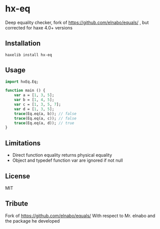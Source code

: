 # hx-eq
Deep equality checker, fork of https://github.com/elnabo/equals/ , but corrected for haxe 4.0+ versions


## Installation
```
haxelib install hx-eq
```


## Usage
```haxe
import hxEq.Eq;

function main () {
	var a = [1, 3, 5];
	var b = [1, 4, 5];
	var c = [1, 3, 5, 7];
	var d = [1, 3, 5];
	trace(Eq.eq(a, b)); // false
	trace(Eq.eq(a, c)); // false
	trace(Eq.eq(a, d)); // true
}
```


## Limitations
- Direct function equality returns physical equality
- Object and typedef function var are ignored if not null


## License
MIT


## Tribute
Fork of https://github.com/elnabo/equals/ 
With respect to Mr. elnabo and the package he developed